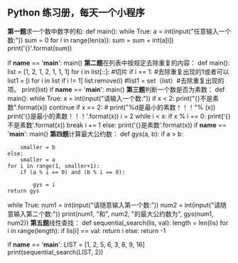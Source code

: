 ## Python 练习册，每天一个小程序 ##
**第一题**求一个数中数字的和:
def main():
    while True:
        a = int(input("任意输入一个数:"))
        sum = 0
        for i in range(len(a)):
            sum = sum + int(a[i])
        print('{}'.format(sum))

if __name__ == '__main__':
    main()
**第二题**在列表中按规定去除重复的内容：
def main():
    list = [1, 2, 1, 2, 1, 1, 1]
    for i in list[::]:    #切片
        if i == 1:  #去除重复出现的1或者可以list1 = [i for i in list if i != 1]
            list.remove(i)
	    #list1 = set（list）#去除重复出现的项。
    print(list)
if __name__ == '__main__':
    main()
**第三题**判断一个数是否为素数：
def main():
    while True:
        x = int(input("请输入一个数:"))
        if x < 2:
            print("{}不是素数".format(x))
            continue
        if x == 2:
            # print("%d是最小的素数！！！"% (x))
            print('{}是最小的素数！！！'.format(x))
        i = 2
        while i < x:
            if x % i == 0:
                print('{}不是素数'.format(x))
                break
            i += 1
        else:
            print('{}是素数'.format(x))
if __name__ == '__main__':
    main()
 **第四题**计算最大公约数：
 def gys(a, b):
    if a > b:

        smaller = b
    else:
        smaller = a
    for i in range(1, smaller+1):
        if (a % i == 0) and (b % i == 0):

            gys = i
    return gys

while True:
    num1 = int(input("请随意输入第一个数:"))
    num2 = int(input("请随意输入第二个数:"))
    print(num1, "和", num2, "的最大公约数为", gys(num1, num2))
**第五题**线性查找：
def sequential_search(lis, val):
    length = len(lis)
    for i in range(length):
        if lis[i] == val:
            return i
    else:
        return -1


if __name__ == '__main__':
    LIST = [1, 2, 5, 6, 3, 8, 9, 16]
    print(sequential_search(LIST, 2))
    
    
